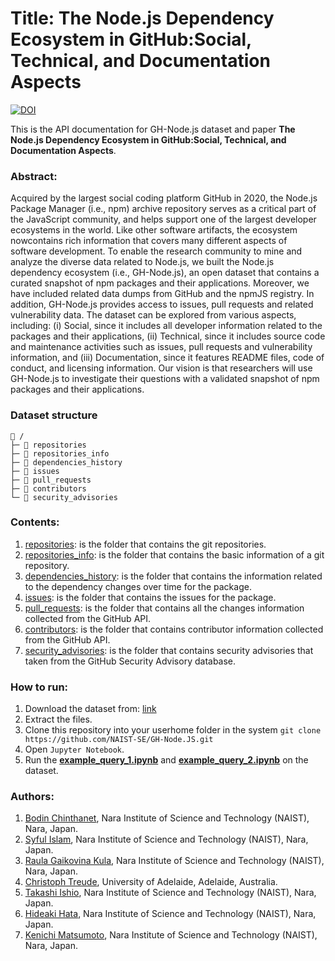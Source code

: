 # Title: The Node.js Dependency Ecosystem in GitHub:Social, Technical, and Documentation Aspects
[![DOI](https://zenodo.org/badge/DOI/10.5281/zenodo.3986016.svg)](https://doi.org/10.5281/zenodo.3986016)

This is the API documentation for GH-Node.js dataset and paper **The Node.js Dependency Ecosystem in GitHub:Social, Technical, and Documentation Aspects**.

### Abstract: 
Acquired   by   the   largest   social   coding   platform GitHub in 2020, the Node.js Package Manager (i.e., npm) archive repository serves as a critical part of the JavaScript community, and  helps  support  one  of  the  largest  developer  ecosystems  in the  world.  Like  other  software  artifacts,  the  ecosystem  nowcontains  rich  information  that  covers  many  different  aspects of  software  development.  To  enable  the  research  community to  mine  and  analyze  the  diverse  data  related  to  Node.js,  we built  the  Node.js  dependency  ecosystem  (i.e.,  GH-Node.js),  an open  dataset  that  contains  a  curated  snapshot  of  npm  packages and their applications. Moreover, we have included related data dumps  from  GitHub  and  the  npmJS  registry.  In  addition,  GH-Node.js   provides   access   to   issues,   pull   requests   and   related vulnerability  data.  The  dataset  can  be  explored  from  various aspects,   including:   (i) Social,   since   it   includes   all   developer information  related  to  the  packages  and  their  applications,  (ii) Technical, since it includes source code and maintenance activities such  as  issues,  pull  requests  and  vulnerability  information,  and (iii) Documentation,  since  it  features  README  files,  code  of conduct, and licensing information. Our vision is that researchers will use GH-Node.js to investigate their questions with a validated snapshot  of  npm  packages  and  their  applications.

### Dataset structure

```
📁 /
├─ 📁 repositories 
├─ 📁 repositories_info
├─ 📁 dependencies_history
├─ 📁 issues
├─ 📁 pull_requests
├─ 📁 contributors
└─ 📁 security_advisories
```

### Contents:
  1. [repositories](https://tinyurl.com/yynovv2w): is the folder that contains the git repositories.
  2. [repositories_info](https://tinyurl.com/yy2jf64y): is the folder that contains the basic information of a git repository. 
  3. [dependencies_history](https://tinyurl.com/y5pf2xr6): is the folder that contains the information related to the dependency changes over time for the package.
  4. [issues](https://tinyurl.com/y2s3ok3w): is the folder that contains the issues for the package.
  5. [pull_requests](https://tinyurl.com/y4wwdsv4): is the folder that contains all the changes information collected from the GitHub API.
  6. [contributors](https://tinyurl.com/y5za6ols): is the folder that contains contributor information collected from the GitHub API.
  7. [security_advisories](https://tinyurl.com/y3h3uy6k): is the folder that contains security advisories that taken from the GitHub Security Advisory database.
  
 ### How to run:
  1. Download the dataset from: [link]( https://zenodo.org/record/3986016)
  2. Extract the files.
  3. Clone this repository into your userhome folder in the system
  ```git clone https://github.com/NAIST-SE/GH-Node.JS.git```
  3. Open `Jupyter Notebook`.
  4. Run the **[example_query_1.ipynb](https://github.com/NAIST-SE/GH-Node.JS/blob/master/example_query_1.ipynb)** and **[example_query_2.ipynb](https://github.com/NAIST-SE/GH-Node.JS/blob/master/example_query_2.ipynb)** on the dataset.


### Authors:
  1. [Bodin Chinthanet](https://bchinthanet.com/), Nara Institute of Science and Technology (NAIST), Nara, Japan.
  2. [Syful Islam](https://syful-is.github.io/), Nara Institute of Science and Technology (NAIST), Nara, Japan.
  3. [Raula Gaikovina Kula](https://naist-se.github.io/contents.html#members), Nara Institute of Science and Technology (NAIST), Nara, Japan.
  4. [Christoph Treude](http://ctreude.ca/), University of Adelaide, Adelaide, Australia.
  5. [Takashi Ishio](https://takashi-ishio.github.io/), Nara Institute of Science and Technology (NAIST), Nara, Japan.
  6. [Hideaki Hata](https://hideakihata.github.io/), Nara Institute of Science and Technology (NAIST), Nara, Japan.
  7. [Kenichi Matsumoto](http://isw3.naist.jp/Contents/Research/cs-05-en.html), Nara Institute of Science and Technology (NAIST), Nara, Japan.
